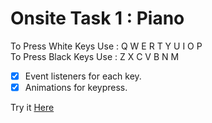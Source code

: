 # Onsite Task 1 : Piano
To Press White Keys Use : Q W E R T Y U I O P<br>
To Press Black Keys Use : Z X C V B N M

- [x] Event listeners for each key.
- [x] Animations for keypress.

Try it [Here](https://thilak-07.github.io/Task-1-Piano-Keys/)

